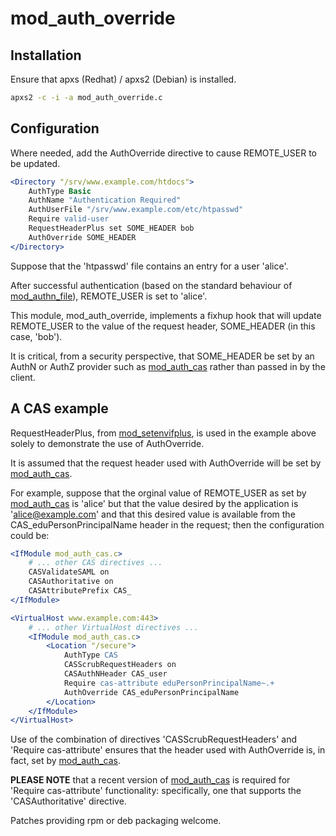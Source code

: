 # mod_auth_override

## Installation

Ensure that apxs (Redhat) / apxs2 (Debian) is installed.

```bash
apxs2 -c -i -a mod_auth_override.c
```

## Configuration

Where needed, add the AuthOverride directive to cause REMOTE_USER to be
updated.

```apache
<Directory "/srv/www.example.com/htdocs">
    AuthType Basic
    AuthName "Authentication Required"
    AuthUserFile "/srv/www.example.com/etc/htpasswd"
    Require valid-user
    RequestHeaderPlus set SOME_HEADER bob
    AuthOverride SOME_HEADER
</Directory>
```

Suppose that the 'htpasswd' file contains an entry for a user 'alice'.

After successful authentication (based on the standard behaviour of
[mod_authn_file][0]), REMOTE\_USER is set to 'alice'.

This module, mod_auth_override, implements a fixhup hook that will update
REMOTE\_USER to the value of the request header, SOME\_HEADER (in this case,
'bob').

It is critical, from a security perspective, that SOME\_HEADER be set by an
AuthN or AuthZ provider such as [mod_auth_cas][2] rather than passed in by the
client.

## A CAS example

RequestHeaderPlus, from [mod_setenvifplus][1], is used in the example above
solely to demonstrate the use of AuthOverride.

It is assumed that the request header used with AuthOverride will be set by
[mod_auth_cas][2].

For example, suppose that the orginal value of REMOTE\_USER as set by
[mod_auth_cas][2] is 'alice' but that the value desired by the application is
'alice@example.com' and that this desired value is available from the
CAS\_eduPersonPrincipalName header in the request; then the configuration could
be:

```apache
<IfModule mod_auth_cas.c>
    # ... other CAS directives ...
    CASValidateSAML on
    CASAuthoritative on
    CASAttributePrefix CAS_
</IfModule>

<VirtualHost www.example.com:443>
    # ... other VirtualHost directives ...
    <IfModule mod_auth_cas.c>
        <Location "/secure">
            AuthType CAS
            CASScrubRequestHeaders on
            CASAuthNHeader CAS_user
            Require cas-attribute eduPersonPrincipalName~.+
            AuthOverride CAS_eduPersonPrincipalName
        </Location>
    </IfModule>
</VirtualHost>
```

Use of the combination of directives 'CASScrubRequestHeaders' and 'Require
cas-attribute' ensures that the header used with AuthOverride is, in fact, set
by [mod_auth_cas][2].

**PLEASE NOTE** that a recent version of [mod_auth_cas][2] is required for
'Require cas-attribute' functionality: specifically, one that supports the
'CASAuthoritative' directive.

Patches providing rpm or deb packaging welcome.

[0]: http://httpd.apache.org/docs/2.2/mod/mod_authn_file.html
[1]: http://opensource.adnovum.ch/mod_setenvifplus
[2]: https://github.com/Jasig/mod_auth_cas

